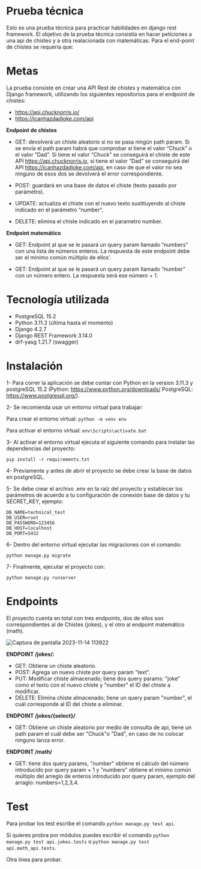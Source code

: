 # Prueba técnica
Esto es una prueba técnica para practicar habilidades en django rest framework.
El objetivo de la prueba técnica consistía en hacer peticiones a una api de chistes y a otra realacionada con matemáticas. Para el end-point de chistes se requería que:

# Metas
La prueba consiste en crear una API Rest de chistes y matemática con Django framework, utilizando los siguientes repositorios para el endpoint de chistes:
- https://api.chucknorris.io/
- https://icanhazdadjoke.com/api

**Endpoint de chistes**
- GET: devolverá un chiste aleatorio si no se pasa ningún path param. Si se envía el path param habrá que comprobar si tiene el valor “Chuck” o el valor “Dad”. Si tiene el valor “Chuck” se conseguirá el chiste de este API https://api.chucknorris.io, si tiene el valor “Dad” se conseguirá del API https://icanhazdadjoke.com/api, en caso de que el valor no sea ninguno de esos dos se devolverá el error correspondiente.

- POST:  guardará en una base de datos el chiste (texto pasado por parámetro).

- UPDATE: actualiza el chiste con el nuevo texto sustituyendo al chiste indicado en el parámetro “number”.

- DELETE: elimina el chiste indicado en el parametro number.

**Endpoint matemático**
- GET: Endpoint al que se le pasará un query param llamado “numbers” con una lista de números enteros. La respuesta de este endpoint debe ser el mínimo común múltiplo de ellos'.

- GET: Endpoint al que se le pasará un query param llamado “number” con un número entero. La respuesta será ese número + 1.

# Tecnología utilizada
- PostgreSQL 15.2
- Python 3.11.3 (última hasta el momento)
- Django 4.2.7
- Django REST Framework 3.14.0
- drf-yasg 1.21.7 (swagger)

# Instalación
1- Para correr la aplicación se debe contar con Python en la version 3.11.3 y postgreSQL 15.2 (Python: https://www.python.org/downloads/ PostgreSQL: https://www.postgresql.org/).

2- Se recomienda usar un entorno virtual para trabajar:

  Para crear el entorno virtual: ```python -m venv env```

  Para activar el entorno virtual: ```env\Scripts\activate.bat```

3- Al activar el entorno virtual ejecuta el siguiente comando para instalar las dependencias del proyecto:

```pip install -r requirements.txt```

4- Previamente y antes de abrir el proyecto se debe crear la base de datos en postgreSQL.

5- Se debe crear el archivo .env en la raíz del proyecto y establecer los parámetros de acuerdo a tu configuración de conexión base de datos y tu SECRET_KEY, ejemplo:

```
DB_NAME=technical_test
DB_USER=root
DB_PASSWORD=123456
DB_HOST=localhost
DB_PORT=5432
```
6- Dentro del entorno virtual ejecutar las migraciones con el comando:

```python manage.py migrate```

7- Finalmente, ejecutar el proyecto con:

```python manage.py runserver```

# Endpoints
El proyecto cuenta en total con tres endpoints, dos de ellos son correspondientes al de Chistes (jokes), y el otro al endpoint matemático (math).

![Captura de pantalla 2023-11-14 113922](https://github.com/abdiaslabrador/technical_test_1/assets/44957286/f5b356db-fa52-4a36-8703-fe4a93666c85)

**ENDPOINT /jokes/:**

- GET: Obtiene un chiste aleatorio.
- POST: Agrega un nuevo chiste por query param "text".
- PUT: Modificar chiste almacenado; tiene dos query params: "joke" como el texto con el nuevo chiste y "number" el ID del chiste a modificar.
- DELETE: Elimina chiste almacenado; tiene un query param "number", el cuál corresponde al ID del chiste a eliminar.

**ENDPOINT /jokes/{select}/**
- GET: Obtiene un chiste aleatorio por medio de consulta de api, tiene un path param el cuál debe ser "Chuck"o "Dad", en caso de no colocar ninguno lanza error.
 
**ENDPOINT /math/**
- GET: tiene dos query params, "number" obtiene el cálculo del número introducido por query param + 1 y "numbers" obtiene el mínimo común múltiplo del arreglo de enteros introducido por query param, ejemplo del arraglo: numbers=1,2,3,4.

# Test
Para probar los test escribe el comando ```python manage.py test api```. 

Si quieres probra por módulos puedes escribir el comando ```python manage.py test api.jokes.tests``` o ```python manage.py test api.math_api.tests```.

Otra linea para probar.
